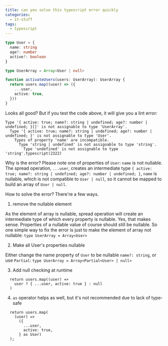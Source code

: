 ```yaml
---
title: can you solve this typescript error quickly
categories:
  - it-stuff
tags:
  - typescript
---
```


```typescript
type User = {
  name: string
  age?: number
  active?: boolean
}

type UserArray = Array<User | null>

function activateUsers(users: UserArray): UserArray {
  return users.map((user) => ({
    ...user,
    active: true,
  }))
}
```

Looks all good? But if you test the code above, it will give you a lint error:

```
Type '{ active: true; name?: string | undefined; age?: number | undefined; }[]' is not assignable to type 'UserArray'.
  Type '{ active: true; name?: string | undefined; age?: number | undefined; }' is not assignable to type 'User'.
    Types of property 'name' are incompatible.
      Type 'string | undefined' is not assignable to type 'string'.
        Type 'undefined' is not assignable to type 'string'.typescript(2322)
```

Why is the error?
Please note one of properties of `User`: `name` is not nullable. The spread operation, `...user`, creates an intermediate type `{ active: true; name?: string | undefined; age?: number | undefined; }`, `name` is nullable, which is not compatible to `User | null`, so it cannot be mapped to build an array of `User | null`.

How to solve the error?
There're a few ways.

1. remove the nullable element

As the element of array is nullable, spread operation will create an intermediate type of which every property is nullable. Yes, that makes sense. Properties of a nullable value of course should still be nullable. So one simple way to fix the error is just to make the element of array not nullable: `type UserArray = Array<User>`

2. Make all User's properties nullable

Either change the name property of `User` to be nullable `name?: string`, or use `Partial`: `type UserArray = Array<Partial<User> | null>`

3. Add null checking at runtime

```
  return users.map((user) =>
    user ? { ...user, active: true } : null
  )
```

4. `as` operator helps as well, but it's not recommended due to lack of type-safe

```
  return users.map(
    (user) =>
      ({
        ...user,
        active: true,
      } as User)
  );
```
